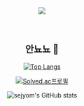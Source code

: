 <div align=center>
  
  
<img src="https://capsule-render.vercel.app/api?type=shark&color=auto&height=200&section=header&fontSize=70&text=SEJYOM-nl-&animation=twinkling" />
<br><br><br>
  
## 안뇨뇨 👋  

<!--
**sejyom/sejyom** is a ✨ _special_ ✨ repository because its `README.md` (this file) appears on your GitHub profile.

Here are some ideas to get you started:

- 🔭 I’m currently working on ...
- 🌱 I’m currently learning ...
- 👯 I’m looking to collaborate on ...
- 🤔 I’m looking for help with ...
- 💬 Ask me about ...
- 📫 How to reach me: ...
- 😄 Pronouns: ...
- ⚡ Fun fact: ...
-->

[![Top Langs](https://github-readme-stats.vercel.app/api/top-langs/?username=sejyom&layout=compact&exclude_repo=CrimeStatus)](https://github.com/sejyom/github-readme-stats)

[![Solved.ac프로필](http://mazassumnida.wtf/api/v2/generate_badge?boj=akxxkd)](https://solved.ac/akxxkd)

![sejyom's GitHub stats](https://github-readme-stats.vercel.app/api?username=sejyom&show_icons=true&theme=bear)

</div>

